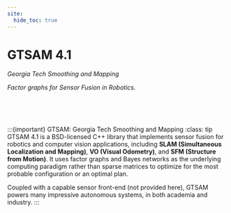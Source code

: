 ```yaml
---
site:
  hide_toc: true
---
```


# GTSAM 4.1
_*Georgia Tech Smoothing and Mapping*_

_*Factor graphs for Sensor Fusion in Robotics.*_

<br>
<br>
<br>

:::{important} GTSAM: Georgia Tech Smoothing and Mapping
:class: tip
GTSAM 4.1 is a BSD-licensed C++ library that implements sensor fusion for robotics and computer vision applications, including **SLAM (Simultaneous Localization and Mapping)**, **VO (Visual Odometry)**, and **SFM (Structure from Motion)**. It uses factor graphs and Bayes networks as the underlying computing paradigm rather than sparse matrices to optimize for the most probable configuration or an optimal plan.

Coupled with a capable sensor front-end (not provided here), GTSAM powers many impressive autonomous systems, in both academia and industry.
:::
